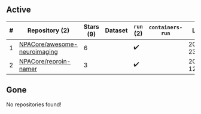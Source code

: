 ## Active
| # | Repository (2) | Stars (9) | Dataset | `run` (2) | `containers-run` | Last Modified |
| --- | --- | --- | --- | --- | --- | --- |
| 1 | [NPACore/awesome-neuroimaging](https://github.com/NPACore/awesome-neuroimaging) | 6 |  | :heavy_check_mark: |  | 2024-10-29 23:30:57+00:00 |
| 2 | [NPACore/reproin-namer](https://github.com/NPACore/reproin-namer) | 3 |  | :heavy_check_mark: |  | 2024-08-28 12:45:28+00:00 |

## Gone
No repositories found!
